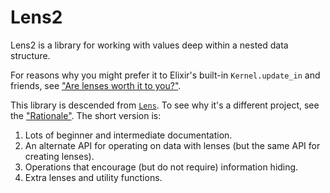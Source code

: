 # Lens2

Lens2 is a library for working with values deep within a nested data structure.

For reasons why you might prefer it to Elixir's built-in
`Kernel.update_in` and friends, see
["Are lenses worth it to you?"](./mostly_words/are_lenses_for_you.md).

This library is descended from
[`Lens`](https://hexdocs.pm/lens/readme.html). To see why it's a
different project, see the
["Rationale"](./mostly_words/rationale.md). The short version is:

1. Lots of beginner and intermediate documentation.
2. An alternate API for operating on data with lenses (but the same API for creating lenses).
3. Operations that encourage (but do not require) information hiding.
4. Extra lenses and utility functions.

